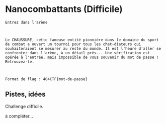 # Nanocombattants (Difficile)

```
Entrez dans l'arène

 

Le CHAUSSURE, cette fameuse entité pionnière dans le domaine du sport de combat a ouvert un tournoi pour tous les chat-diateurs qui souhaiteraient se mesurer au reste du monde. Il est l'heure d'aller se confronter dans l'arène, à un détail près... Une vérification est opérée à l'entrée, mais impossible de vous souvenir du mot de passe ! Retrouvez-le.

 

Format de flag : 404CTF{mot-de-passe}
```

## Pistes, idées

Challenge difficile.


à compléter...
